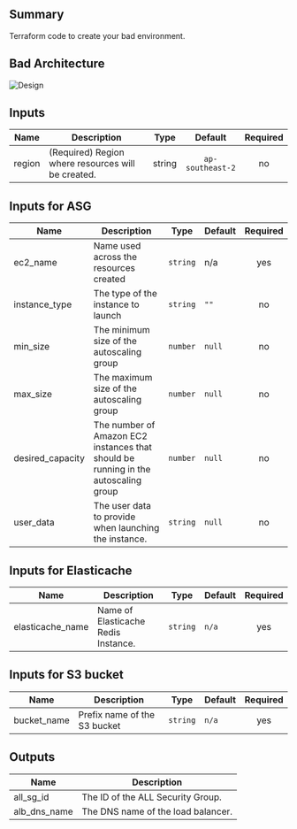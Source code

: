 ## Summary

Terraform code to create your bad environment.

## Bad Architecture

![Design](../.github/img/tf-patrick19791-bad.png)

## Inputs

| Name | Description | Type | Default | Required |
|------|-------------|:----:|:-----:|:-----:|
| region | (Required) Region where resources will be created. | string | `ap-southeast-2` | no |

##  Inputs for ASG

| Name | Description | Type | Default | Required |
|------|-------------|------|---------|:--------:|
| ec2\_name | Name used across the resources created | `string` | n/a | yes |
| instance\_type | The type of the instance to launch | `string` | `""` | no |
| min\_size | The minimum size of the autoscaling group | `number` | `null` | no |
| max\_size | The maximum size of the autoscaling group | `number` | `null` | no |
| desired\_capacity | The number of Amazon EC2 instances that should be running in the autoscaling group | `number` | `null` | no |
| user\_data | The user data to provide when launching the instance. | `string` | `null` | no |

## Inputs for Elasticache

| Name | Description | Type | Default | Required |
|------|-------------|------|---------|:--------:|
| elasticache\_name | Name of Elasticache Redis Instance. | `string` | `n/a` | yes |

## Inputs for S3 bucket

| Name | Description | Type | Default | Required |
|------|-------------|------|---------|:--------:|
| bucket\_name | Prefix name of the S3 bucket | `string` | `n/a` | yes |

## Outputs

| Name | Description |
|------|-------------|
| all\_sg\_id | The ID of the ALL Security Group. |
| alb\_dns\_name | The DNS name of the load balancer. |
